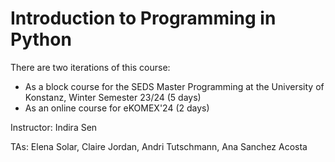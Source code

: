 # Introduction to Programming in Python

There are two iterations of this course:
- As a block course for the SEDS Master Programming at the University of Konstanz, Winter Semester 23/24 (5 days)
- As an online course for eKOMEX'24 (2 days)

Instructor: Indira Sen

TAs: Elena Solar, Claire Jordan, Andri Tutschmann, Ana Sanchez Acosta
